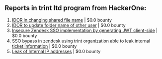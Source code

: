 ## Reports in trint ltd program from HackerOne:
1. [IDOR in changing shared file name](https://hackerone.com/reports/547663) | $0.0 bounty
2. [IDOR to update folder name of other user](https://hackerone.com/reports/587687) | $0.0 bounty
3. [Insecure Zendesk SSO implementation by generating JWT client-side](https://hackerone.com/reports/638635) | $0.0 bounty
4. [SSO bypass in zendesk using trint organization able to leak internal ticket information](https://hackerone.com/reports/734936) | $0.0 bounty
5. [Leak of Internal IP addresses](https://hackerone.com/reports/673723) | $0.0 bounty